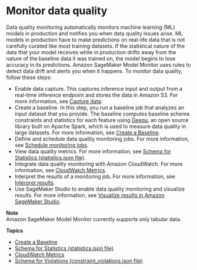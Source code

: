 # Monitor data quality<a name="model-monitor-data-quality"></a>

Data quality monitoring automatically monitors machine learning \(ML\) models in production and notifies you when data quality issues arise\. ML models in production have to make predictions on real\-life data that is not carefully curated like most training datasets\. If the statistical nature of the data that your model receives while in production drifts away from the nature of the baseline data it was trained on, the model begins to lose accuracy in its predictions\. Amazon SageMaker Model Monitor uses rules to detect data drift and alerts you when it happens\. To monitor data quality, follow these steps:
+ Enable data capture\. This captures inference input and output from a real\-time inference endpoint and stores the data in Amazon S3\. For more information, see [Capture data](model-monitor-data-capture.md)\.
+ Create a baseline\. In this step, you run a baseline job that analyzes an input dataset that you provide\. The baseline computes baseline schema constraints and statistics for each feature using [Deequ](https://github.com/awslabs/deequ), an open source library built on Apache Spark, which is used to measure data quality in large datasets\. For more information, see [Create a Baseline](model-monitor-create-baseline.md)\.
+ Define and schedule data quality monitoring jobs\. For more information, see [Schedule monitoring jobs](model-monitor-scheduling.md)\.
+ View data quality metrics\. For more information, see [Schema for Statistics \(statistics\.json file\)](model-monitor-interpreting-statistics.md)\.
+ Integrate data quality monitoring with Amazon CloudWatch\. For more information, see [CloudWatch Metrics](model-monitor-interpreting-cloudwatch.md)\.
+ Interpret the results of a monitoring job\. For more information, see [Interpret results](model-monitor-interpreting-results.md)\.
+ Use SageMaker Studio to enable data quality monitoring and visualize results\. For more information, see [Visualize results in Amazon SageMaker Studio](model-monitor-interpreting-visualize-results.md)\.

**Note**  
Amazon SageMaker Model Monitor currently supports only tabular data\.

**Topics**
+ [Create a Baseline](model-monitor-create-baseline.md)
+ [Schema for Statistics \(statistics\.json file\)](model-monitor-interpreting-statistics.md)
+ [CloudWatch Metrics](model-monitor-interpreting-cloudwatch.md)
+ [Schema for Violations \(constraint\_violations\.json file\)](model-monitor-interpreting-violations.md)